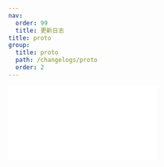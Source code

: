 ```yaml
---
nav:
  order: 99
  title: 更新日志
title: proto
group:
  title: proto
  path: /changelogs/proto
  order: 2
---
```


<embed src="../../packages/one-proto/CHANGELOG.md"></embed>
